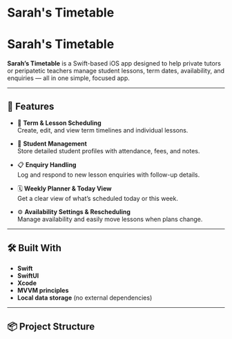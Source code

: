 # Sarah's Timetable
# Sarah's Timetable

**Sarah’s Timetable** is a Swift-based iOS app designed to help private tutors or peripatetic teachers manage student lessons, term dates, availability, and enquiries — all in one simple, focused app.

---

## 🧩 Features

- 📆 **Term & Lesson Scheduling**  
  Create, edit, and view term timelines and individual lessons.

- 👤 **Student Management**  
  Store detailed student profiles with attendance, fees, and notes.

- 📋 **Enquiry Handling**  
  Log and respond to new lesson enquiries with follow-up details.

- 🗓️ **Weekly Planner & Today View**  
  Get a clear view of what’s scheduled today or this week.

- ⚙️ **Availability Settings & Rescheduling**  
  Manage availability and easily move lessons when plans change.

---

## 🛠 Built With

- **Swift**
- **SwiftUI**
- **Xcode**
- **MVVM principles**
- **Local data storage** (no external dependencies)

---

## 📦 Project Structure


